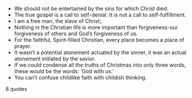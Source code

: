  - We should not be entertained by the sins for which Christ died.
 - The true gospel is a call to self-denial. It is not a call to self-fulfillment.
 - I am a free man, the slave of Christ;.
 - Nothing in the Christian life is more important than forgiveness-our forgiveness of others and God’s forgiveness of us.
 - For the faithful, Spirit-filled Christian, every place becomes a place of prayer.
 - It wasn’t a potential atonement actuated by the sinner, it was an actual atonement initiated by the savior.
 - If we could condense all the truths of Christmas into only three words, these would be the words: ‘God with us.’
 - You can’t confuse childlike faith with childish thinking.

8 quotes